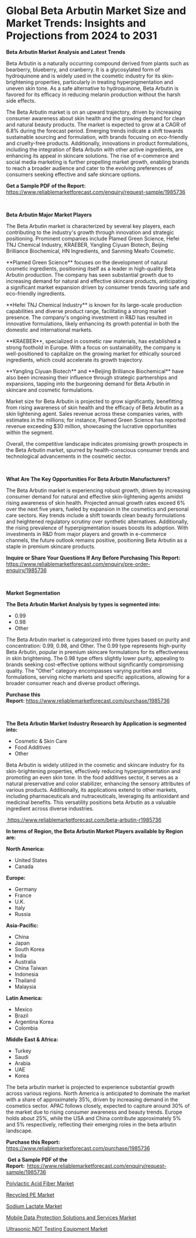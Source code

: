 <p><h1>Global Beta Arbutin Market Size and Market Trends: Insights and Projections from 2024 to 2031</h1></p><p><strong>Beta Arbutin Market Analysis and Latest Trends</strong></p>
<p><p>Beta Arbutin is a naturally occurring compound derived from plants such as bearberry, blueberry, and cranberry. It is a glycosylated form of hydroquinone and is widely used in the cosmetic industry for its skin-brightening properties, particularly in treating hyperpigmentation and uneven skin tone. As a safe alternative to hydroquinone, Beta Arbutin is favored for its efficacy in reducing melanin production without the harsh side effects.</p><p>The Beta Arbutin market is on an upward trajectory, driven by increasing consumer awareness about skin health and the growing demand for clean and natural beauty products. The market is expected to grow at a CAGR of 6.8% during the forecast period. Emerging trends indicate a shift towards sustainable sourcing and formulation, with brands focusing on eco-friendly and cruelty-free products. Additionally, innovations in product formulations, including the integration of Beta Arbutin with other active ingredients, are enhancing its appeal in skincare solutions. The rise of e-commerce and social media marketing is further propelling market growth, enabling brands to reach a broader audience and cater to the evolving preferences of consumers seeking effective and safe skincare options.</p></p>
<p><strong>Get a Sample PDF of the Report:&nbsp;</strong> <a href="https://www.reliablemarketforecast.com/enquiry/request-sample/1985736?utm_campaign=1129&utm_medium=2&utm_source=Github&utm_content=ia&utm_term=15112024&utm_id=beta-arbutin">https://www.reliablemarketforecast.com/enquiry/request-sample/1985736</a></p>
<p>&nbsp;</p>
<p><strong>Beta Arbutin Major Market Players</strong></p>
<p><p>The Beta Arbutin market is characterized by several key players, each contributing to the industry's growth through innovation and strategic positioning. Prominent companies include Plamed Green Science, Hefei TNJ Chemical Industry, KRAEBER, Yangling Ciyuan Biotech, Beijing Brilliance Biochemical, HN Ingredients, and Sanming Meafo Cosmetic.</p><p>**Plamed Green Science** focuses on the development of natural cosmetic ingredients, positioning itself as a leader in high-quality Beta Arbutin production. The company has seen substantial growth due to increasing demand for natural and effective skincare products, anticipating a significant market expansion driven by consumer trends favoring safe and eco-friendly ingredients.</p><p>**Hefei TNJ Chemical Industry** is known for its large-scale production capabilities and diverse product range, facilitating a strong market presence. The company's ongoing investment in R&D has resulted in innovative formulations, likely enhancing its growth potential in both the domestic and international markets.</p><p>**KRAEBER**, specialized in cosmetic raw materials, has established a strong foothold in Europe. With a focus on sustainability, the company is well-positioned to capitalize on the growing market for ethically sourced ingredients, which could accelerate its growth trajectory.</p><p>**Yangling Ciyuan Biotech** and **Beijing Brilliance Biochemical** have also been increasing their influence through strategic partnerships and expansions, tapping into the burgeoning demand for Beta Arbutin in skincare and cosmetic formulations.</p><p>Market size for Beta Arbutin is projected to grow significantly, benefitting from rising awareness of skin health and the efficacy of Beta Arbutin as a skin lightening agent. Sales revenue across these companies varies, with estimates in the millions; for instance, Plamed Green Science has reported revenue exceeding $30 million, showcasing the lucrative opportunities within the segment.</p><p>Overall, the competitive landscape indicates promising growth prospects in the Beta Arbutin market, spurred by health-conscious consumer trends and technological advancements in the cosmetic sector.</p></p>
<p>&nbsp;</p>
<p><strong>What Are The Key Opportunities For Beta Arbutin Manufacturers?</strong></p>
<p><p>The Beta Arbutin market is experiencing robust growth, driven by increasing consumer demand for natural and effective skin-lightening agents amidst rising awareness of skin health. Projected annual growth rates exceed 6% over the next five years, fueled by expansion in the cosmetics and personal care sectors. Key trends include a shift towards clean beauty formulations and heightened regulatory scrutiny over synthetic alternatives. Additionally, the rising prevalence of hyperpigmentation issues boosts its adoption. With investments in R&D from major players and growth in e-commerce channels, the future outlook remains positive, positioning Beta Arbutin as a staple in premium skincare products.</p></p>
<p><strong>Inquire or Share Your Questions If Any Before Purchasing This Report:</strong> <a href="https://www.reliablemarketforecast.com/enquiry/pre-order-enquiry/1985736?utm_campaign=1129&utm_medium=2&utm_source=Github&utm_content=ia&utm_term=15112024&utm_id=beta-arbutin">https://www.reliablemarketforecast.com/enquiry/pre-order-enquiry/1985736</a></p>
<p>&nbsp;</p>
<p><strong>Market Segmentation</strong></p>
<p><strong>The Beta Arbutin Market Analysis by types is segmented into:</strong></p>
<p><ul><li>0.99</li><li>0.98</li><li>Other</li></ul></p>
<p><p>The Beta Arbutin market is categorized into three types based on purity and concentration: 0.99, 0.98, and Other. The 0.99 type represents high-purity Beta Arbutin, popular in premium skincare formulations for its effectiveness in skin brightening. The 0.98 type offers slightly lower purity, appealing to brands seeking cost-effective options without significantly compromising quality. The "Other" category encompasses varying purities and formulations, serving niche markets and specific applications, allowing for a broader consumer reach and diverse product offerings.</p></p>
<p><strong>Purchase this Report:&nbsp;</strong><a href="https://www.reliablemarketforecast.com/purchase/1985736?utm_campaign=1129&utm_medium=2&utm_source=Github&utm_content=ia&utm_term=15112024&utm_id=beta-arbutin">https://www.reliablemarketforecast.com/purchase/1985736</a></p>
<p>&nbsp;</p>
<p><strong>The Beta Arbutin Market Industry Research by Application is segmented into:</strong></p>
<p><ul><li>Cosmetic & Skin Care</li><li>Food Additives</li><li>Other</li></ul></p>
<p><p>Beta Arbutin is widely utilized in the cosmetic and skincare industry for its skin-brightening properties, effectively reducing hyperpigmentation and promoting an even skin tone. In the food additives sector, it serves as a natural preservative and color stabilizer, enhancing the sensory attributes of various products. Additionally, its applications extend to other markets, including pharmaceuticals and nutraceuticals, leveraging its antioxidant and medicinal benefits. This versatility positions beta Arbutin as a valuable ingredient across diverse industries.</p></p>
<p><a href="https://www.reliablemarketforecast.com/beta-arbutin-r1985736?utm_campaign=1129&utm_medium=2&utm_source=Github&utm_content=ia&utm_term=15112024&utm_id=beta-arbutin">&nbsp;https://www.reliablemarketforecast.com/beta-arbutin-r1985736</a></p>
<p><strong>In terms of Region, the Beta Arbutin Market Players available by Region are:</strong></p>
<p>
    <p> <strong> North America: </strong>
        <ul>
            <li>United States</li>
            <li>Canada</li>
        </ul>
        </p> 
    <p> <strong> Europe: </strong>
        <ul>
            <li>Germany</li>
            <li>France</li>
            <li>U.K.</li>
            <li>Italy</li>
            <li>Russia</li>
        </ul>
        </p> 
    <p> <strong> Asia-Pacific: </strong>
        <ul>
            <li>China</li>
            <li>Japan</li>
            <li>South Korea</li>
            <li>India</li>
            <li>Australia</li>
            <li>China Taiwan</li>
            <li>Indonesia</li>
            <li>Thailand</li>
            <li>Malaysia</li>
        </ul>
        </p> 
    <p> <strong> Latin America: </strong>
        <ul>
            <li>Mexico</li>
            <li>Brazil</li>
            <li>Argentina Korea</li>
            <li>Colombia</li>
        </ul>
        </p> 
    <p> <strong> Middle East & Africa: </strong>
        <ul>
            <li>Turkey</li>
            <li>Saudi</li>
            <li>Arabia</li>
            <li>UAE</li>
            <li>Korea</li>
        </ul>
    </p>
    </p>
<p><p>The beta arbutin market is projected to experience substantial growth across various regions. North America is anticipated to dominate the market with a share of approximately 35%, driven by increasing demand in the cosmetics sector. APAC follows closely, expected to capture around 30% of the market due to rising consumer awareness and beauty trends. Europe holds about 25%, while the USA and China contribute approximately 5% and 5% respectively, reflecting their emerging roles in the beta arbutin landscape.</p></p>
<p><strong>Purchase this Report: </strong><a href="https://www.reliablemarketforecast.com/purchase/1985736?utm_campaign=1129&utm_medium=2&utm_source=Github&utm_content=ia&utm_term=15112024&utm_id=beta-arbutin">https://www.reliablemarketforecast.com/purchase/1985736</a></p>
<p>&nbsp;<strong>Get a Sample PDF of the Report:&nbsp;&nbsp;</strong><a href="https://www.reliablemarketforecast.com/enquiry/request-sample/1985736?utm_campaign=1129&utm_medium=2&utm_source=Github&utm_content=ia&utm_term=15112024&utm_id=beta-arbutin">https://www.reliablemarketforecast.com/enquiry/request-sample/1985736</a></p>
<p><strong></strong></p>
<p><p><a href="https://www.linkedin.com/pulse/polylactic-acid-fiber-market-overview-global-trends-365te?utm_campaign=1129&utm_medium=2&utm_source=Github&utm_content=ia&utm_term=15112024&utm_id=beta-arbutin">Polylactic Acid Fiber Market</a></p><p><a href="https://www.linkedin.com/pulse/recycled-pe-market-opportunities-emerging-global-trends-tcooe?utm_campaign=1129&utm_medium=2&utm_source=Github&utm_content=ia&utm_term=15112024&utm_id=beta-arbutin">Recycled PE Market</a></p><p><a href="https://www.linkedin.com/pulse/consumer-behavior-shifts-sodium-lactate-market-demand-hfqme?utm_campaign=1129&utm_medium=2&utm_source=Github&utm_content=ia&utm_term=15112024&utm_id=beta-arbutin">Sodium Lactate Market</a></p><p><a href="https://issuu.com/reportprime-2/docs/mobile-data-protection-solutions-an_4c61cff517138d?utm_campaign=1129&utm_medium=2&utm_source=Github&utm_content=ia&utm_term=15112024&utm_id=beta-arbutin">Mobile Data Protection Solutions and Services Market</a></p><p><a href="https://issuu.com/reportprime-2/docs/ultrasonic-ndt-testing-equipment-ma_2923de0cb0f409?utm_campaign=1129&utm_medium=2&utm_source=Github&utm_content=ia&utm_term=15112024&utm_id=beta-arbutin">Ultrasonic NDT Testing Equipment Market</a></p></p>